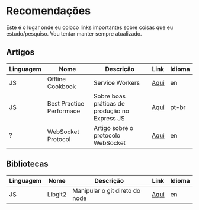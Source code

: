 # Recomendações

Este é o lugar onde eu coloco links importantes sobre coisas que eu estudo/pesquiso. Vou tentar manter sempre atualizado.

## Artigos

|Linguagem|Nome|Descrição|Link|Idioma|
|---------|----|---------|----|------|
|JS|Offline Cookbook|Service Workers|[Aqui](https://jakearchibald.com/2014/offline-cookbook/)|en|
|JS|Best Practice Performace|Sobre boas práticas de produção no Express JS|[Aqui](https://expressjs.com/pt-br/advanced/best-practice-performance.html)|pt-br|
|?|WebSocket Protocol|Artigo sobre o protocolo WebSocket|[Aqui](https://tools.ietf.org/html/rfc6455)|en|

## Bibliotecas

|Linguagem|Nome|Descrição|Link|Idioma|
|---------|----|---------|----|------|
|JS|Libgit2|Manipular o git direto do node|[Aqui](https://libgit2.org/)|en|